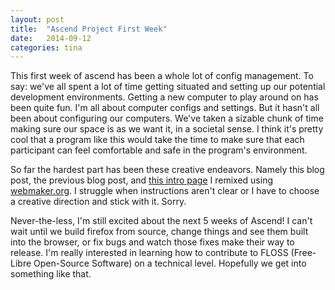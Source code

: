 ```yaml
---
layout: post
title:  "Ascend Project First Week"
date:   2014-09-12
categories: tina
---
```


This first week of ascend has been a whole lot of config management.
To say: we've all spent a lot of time getting situated and setting up our potential development environments.
Getting a new computer to play around on has been quite fun.
I'm all about computer configs and settings.
But it hasn't all been about configuring our computers.
We've taken a sizable chunk of time making sure our space is as we want it, in a societal sense.
I think it's pretty cool that a program like this would take the time to make sure that each participant can feel comfortable and safe in the program's environment.

So far the hardest part has been these creative endeavors.
Namely this blog post, the previous blog post, and [this intro page](https://tinahina.makes.org/thimble/LTIxNDE2NTA2ODg=/a-little-about-me) I remixed using [webmaker.org](http://www.webmaker.org).
I struggle when instructions aren't clear or I have to choose a creative direction and stick with it. Sorry.

Never-the-less, I'm still excited about the next 5 weeks of Ascend!
I can't wait until we build firefox from source, change things and see them built into the browser, or fix bugs and watch those fixes make their way to release.
I'm really interested in learning how to contribute to FLOSS (Free-Libre Open-Source Software) on a technical level.
Hopefully we get into something like that.
